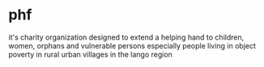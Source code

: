 # phf
 it's charity organization designed to extend a helping hand to children,  women, orphans and vulnerable persons especially people living in object poverty in rural urban villages in the lango region
